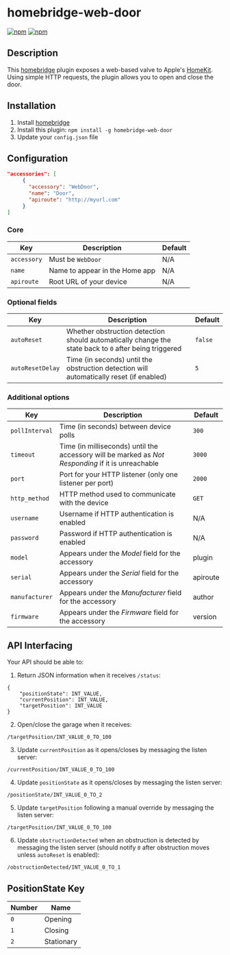 # homebridge-web-door

[![npm](https://img.shields.io/npm/v/homebridge-web-door.svg)](https://www.npmjs.com/package/homebridge-web-door) [![npm](https://img.shields.io/npm/dt/homebridge-web-door.svg)](https://www.npmjs.com/package/homebridge-web-door)

## Description

This [homebridge](https://github.com/nfarina/homebridge) plugin exposes a web-based valve to Apple's [HomeKit](http://www.apple.com/ios/home/). Using simple HTTP requests, the plugin allows you to open and close the door.

## Installation

1. Install [homebridge](https://github.com/nfarina/homebridge#installation-details)
2. Install this plugin: `npm install -g homebridge-web-door`
3. Update your `config.json` file

## Configuration

```json
"accessories": [
     {
       "accessory": "WebDoor",
       "name": "Door",
       "apiroute": "http://myurl.com"
     }
]
```

### Core
| Key | Description | Default |
| --- | --- | --- |
| `accessory` | Must be `WebDoor` | N/A |
| `name` | Name to appear in the Home app | N/A |
| `apiroute` | Root URL of your device | N/A |

### Optional fields
| Key | Description | Default |
| --- | --- | --- |
| `autoReset` | Whether obstruction detection should automatically change the state back to `0` after being triggered | `false` |
| `autoResetDelay` | Time (in seconds) until the obstruction detection will automatically reset (if enabled) | `5` |

### Additional options
| Key | Description | Default |
| --- | --- | --- |
| `pollInterval` | Time (in seconds) between device polls | `300` |
| `timeout` | Time (in milliseconds) until the accessory will be marked as _Not Responding_ if it is unreachable | `3000` |
| `port` | Port for your HTTP listener (only one listener per port) | `2000` |
| `http_method` | HTTP method used to communicate with the device | `GET` |
| `username` | Username if HTTP authentication is enabled | N/A |
| `password` | Password if HTTP authentication is enabled | N/A |
| `model` | Appears under the _Model_ field for the accessory | plugin |
| `serial` | Appears under the _Serial_ field for the accessory | apiroute |
| `manufacturer` | Appears under the _Manufacturer_ field for the accessory | author |
| `firmware` | Appears under the _Firmware_ field for the accessory | version |

## API Interfacing

Your API should be able to:

1. Return JSON information when it receives `/status`:
```
{
    "positionState": INT_VALUE,
    "currentPosition": INT_VALUE,
    "targetPosition": INT_VALUE
}
```

2. Open/close the garage when it receives:
```
/targetPosition/INT_VALUE_0_TO_100
```

3. Update `currentPosition` as it opens/closes by messaging the listen server:
```
/currentPosition/INT_VALUE_0_TO_100
```

4. Update `positionState` as it opens/closes by messaging the listen server:
```
/positionState/INT_VALUE_0_TO_2
```

5. Update `targetPosition` following a manual override by messaging the listen server:
```
/targetPosition/INT_VALUE_0_TO_100
```

6. Update `obstructionDetected` when an obstruction is detected by messaging the listen server (should notify `0` after obstruction moves unless `autoReset` is enabled):
```
/obstructionDetected/INT_VALUE_0_TO_1
```

## PositionState Key

| Number | Name |
| --- | --- |
| `0` | Opening |
| `1` | Closing |
| `2` | Stationary |

